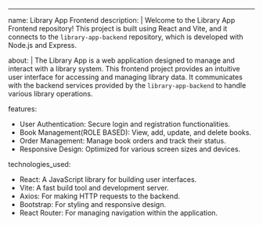 ---
name: Library App Frontend
description: |
  Welcome to the Library App Frontend repository! This project is built using React and Vite,
  and it connects to the `library-app-backend` repository, which is developed with Node.js and Express.

about: |
  The Library App is a web application designed to manage and interact with a library system.
  This frontend project provides an intuitive user interface for accessing and managing library data.
  It communicates with the backend services provided by the `library-app-backend` to handle various library operations.

features:
  - User Authentication: Secure login and registration functionalities.
  - Book Management(ROLE BASED): View, add, update, and delete books.
  - Order Management: Manage book orders and track their status.
  - Responsive Design: Optimized for various screen sizes and devices.

technologies_used:
  - React: A JavaScript library for building user interfaces.
  - Vite: A fast build tool and development server.
  - Axios: For making HTTP requests to the backend.
  - Bootstrap: For styling and responsive design.
  - React Router: For managing navigation within the application.


